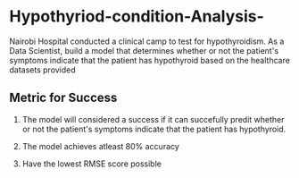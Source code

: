 # Hypothyriod-condition-Analysis-

Nairobi Hospital conducted a clinical camp to test for hypothyroidism. As a Data Scientist, build a model that determines whether or not the patient's symptoms indicate that the patient has hypothyroid based on the healthcare datasets provided

##  Metric for Success

1) The model will considered a success if it can succefully predit whether or not the patient's symptoms indicate that the patient has hypothyroid.

2) The model achieves atleast 80% accuracy

3) Have the lowest RMSE score possible
